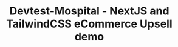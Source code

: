 ---
layout: landing
title: Devtest-Mospital - NextJS and TailwindCSS eCommerce Upsell demo
category: NextJS + TailwindCSS Demo
img: https://i.imgur.com/XHvr3rK.png
year: 2024
github: https://github.com/maximoospital/devtest-mospital
---